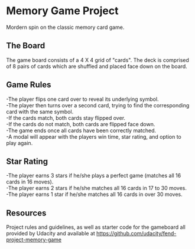 # Memory Game Project
Mordern spin on the classic memory card game. 


## The Board
The game board consists of a 4 X 4 grid of "cards". The deck is comprised of 8 pairs of cards which are shuffled and placed face down on the board.


## Game Rules
-The player flips one card over to reveal its underlying symbol.  
-The player then turns over a second card, trying to find the corresponding card with the same symbol.  
-If the cards match, both cards stay flipped over.  
-If the cards do not match, both cards are flipped face down.  
-The game ends once all cards have been correctly matched.  
-A modal will appear with the players win time, star rating, and option to play again. 


## Star Rating
-The player earns 3 stars if he/she plays a perfect game (matches all 16 cards in 16 moves).    
-The player earns 2 stars if he/she matches all 16 cards in 17 to 30 moves.   
-The player earns 1 star if he/she matches all 16 cards in over 30 moves.  


## Resources
Project rules and guidelines, as well as starter code for the gameboard all provided by Udacity and available at https://github.com/udacity/fend-project-memory-game
